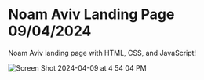 # Noam Aviv Landing Page 09/04/2024
Noam Aviv landing page with HTML, CSS, and JavaScript!

![Screen Shot 2024-04-09 at 4 54 04 PM](https://github.com/shalevg12/Noam_Aviv/assets/58697095/90c61142-f4aa-4e65-9776-ad158517f697)
